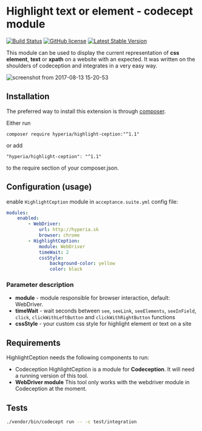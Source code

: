 # Highlight text or element - codecept module

[![Build Status](https://travis-ci.org/hyperia-sk/highlight-ception.svg?branch=master)](https://travis-ci.org/hyperia-sk/highlight-ception)
[![GitHub license](https://img.shields.io/badge/license-MIT-blue.svg)](https://raw.githubusercontent.com/hyperia-sk/highlight-ception/master/LICENSE) 
[![Latest Stable Version](https://poser.pugx.org/hyperia/highlight-ception/v/stable)](https://packagist.org/packages/hyperia/highlight-ception)

This module can be used to display the current representation of **css element**, **text** or **xpath** on a website with an expected. It was written on the shoulders of codeception and integrates in a very easy way.

![screenshot from 2017-08-13 15-20-53](https://user-images.githubusercontent.com/6382002/29250010-0bdb3cf6-803b-11e7-92af-f666caf497e4.png)

## Installation

The preferred way to install this extension is through [composer](http://getcomposer.org/download/).

Either run

```shell
composer require hyperia/highlight-ception:"^1.1"
```

or add

```
"hyperia/highlight-ception": "^1.1"
```

to the require section of your composer.json.

## Configuration (usage)

enable `HighlightCeption` module in `acceptance.suite.yml` config file:

```yaml
modules:
    enabled:
        - WebDriver:
            url: http://hyperia.sk
            browser: chrome
        - HighlightCeption:
            module: WebDriver
            timeWait: 2
            cssStyle:
                background-color: yellow
                color: black
```

### Parameter description

- **module** - module responsible for browser interaction, default: WebDriver.
- **timeWait** - wait seconds between `see`, `seeLink`, `seeElements`, `seeInField`, `click`, `clickWithLeftButton` and `clickWithRightButton` functions
- **cssStyle** - your custom css style for highlight element or text on a site

## Requirements

HighlightCeption needs the following components to run:

- Codeception HighlightCeption is a module for **Codeception**. It will need a running version of this tool.
- **WebDriver module** This tool only works with the webdriver module in Codeception at the moment.

## Tests

```bash
./vendor/bin/codecept run -- -c test/integration
```

